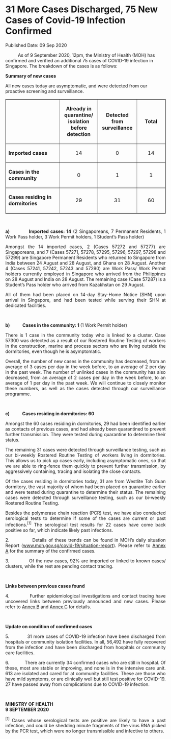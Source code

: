 <html>
    <meta http-equiv="Content-Type" content="text/html; charset=utf-8"/>
    <meta charset="utf-8"/>
    <title>31 More Cases Discharged, 75 New Cases of Covid-19 Infection Confirmed</title>
    <body><h1>31 More Cases Discharged, 75 New Cases of Covid-19 Infection Confirmed</h1>
    <p>Published Date: 09 Sep 2020</p> <p>&nbsp; &nbsp; &nbsp; &nbsp; &nbsp; As of 9 September 2020, 12pm, the Ministry of Health (MOH) has confirmed and verified an additional 75 cases of COVID-19 infection in Singapore. The breakdown of the cases is as follows:</p><p><strong>Summary of new cases</strong><br></p><p>All new cases today are asymptomatic, and were detected from our proactive screening and surveillance.<br></p><div style="text-align: justify;"><table border="1" cellspacing="0" cellpadding="0"><tbody><tr><td width="241" valign="top"><p>&nbsp;</p></td><td width="120"><p align="center"><strong>Already in quarantine/ isolation before detection</strong></p></td><td width="120"><p align="center"><strong>Detected from surveillance</strong></p></td><td width="120"><p align="center"><strong>Total</strong></p></td></tr><tr><td width="241" valign="top"><p><strong>Imported cases</strong></p></td><td width="120"><p align="center">14</p></td><td width="120"><p align="center">0</p></td><td width="120"><p align="center">14</p></td></tr><tr><td width="241" valign="top"><p><strong>Cases in the community</strong></p></td><td width="120"><p align="center">0</p></td><td width="120"><p align="center">1</p></td><td width="120"><p align="center">1</p></td></tr><tr><td width="241" valign="top"><p><strong>Cases residing in dormitories</strong></p></td><td width="120"><p align="center">29</p></td><td width="120"><p align="center">31</p></td><td width="120"><p align="center">60</p></td></tr></tbody></table><br><p><strong>a)&nbsp;&nbsp;&nbsp;&nbsp;&nbsp;&nbsp;&nbsp;&nbsp;&nbsp;&nbsp;&nbsp; Imported cases: 14</strong> (2 Singaporeans, 7 Permanent Residents, 1 Work Pass holder, 3 Work Permit holders, 1 Student’s Pass holder)</p><p>Amongst the 14 imported cases, 2 (Cases 57272 and 57277) are Singaporeans, and 7 (Cases 57271, 57278, 57295, 57296, 57297, 57298 and 57299) are Singapore Permanent Residents who returned to Singapore from India between 24 August and 28 August, and Ghana on 28 August. Another 4 (Cases 57241, 57242, 57243 and 57290) are Work Pass/ Work Permit holders currently employed in Singapore who arrived from the Philippines on 28 August and India on 28 August. The remaining case (Case 57287) is a Student’s Pass holder who arrived from Kazakhstan on 29 August.<br></p><p>All of them had been placed on 14-day Stay-Home Notice (SHN) upon arrival in Singapore, and had been tested while serving their SHN at dedicated facilities.<br></p><p>&nbsp;</p><p><strong>b)&nbsp;&nbsp;&nbsp;&nbsp;&nbsp;&nbsp;&nbsp;&nbsp;&nbsp;&nbsp;&nbsp; Cases in the community: 1 </strong>(1 Work Permit holder)</p><p>There is 1 case in the community today who is linked to a cluster. Case 57300 was detected as a result of our Rostered Routine Testing of workers in the construction, marine and process sectors who are living outside the dormitories, even though he is asymptomatic.<br></p><p>Overall, the number of new cases in the community has decreased, from an average of 3 cases per day in the week before, to an average of 2 per day in the past week. The number of unlinked cases in the community has also decreased, from an average of 2 cases per day in the week before, to an average of 1 per day in the past week. We will continue to closely monitor these numbers, as well as the cases detected through our surveillance programme.<br></p><p>&nbsp;</p><p><strong>c)&nbsp;&nbsp;&nbsp;&nbsp;&nbsp;&nbsp;&nbsp;&nbsp;&nbsp;&nbsp;&nbsp; Cases residing in dormitories: 60</strong></p><p>Amongst the 60 cases residing in dormitories, 29 had been identified earlier as contacts of previous cases, and had already been quarantined to prevent further transmission. They were tested during quarantine to determine their status.&nbsp;<br></p><p>The remaining 31 cases were detected through surveillance testing, such as our bi-weekly Rostered Routine Testing of workers living in dormitories. This allows us to pick up cases early, including asymptomatic ones, so that we are able to ring-fence them quickly to prevent further transmission, by aggressively containing, tracing and isolating the close contacts.<br></p><p>Of the cases residing in dormitories today, 31 are from Westlite Toh Guan dormitory, the vast majority of whom had been placed on quarantine earlier and were tested during quarantine to determine their status. The remaining cases were detected through surveillance testing, such as our bi-weekly Rostered Routine Testing.<br></p><p>Besides the polymerase chain reaction (PCR) test, we have also conducted serological tests to determine if some of the cases are current or past infections.<sup>[1]</sup> The serological test results for 22 cases have come back positive so far, which indicate likely past infections.<br></p><p>2.&nbsp;&nbsp;&nbsp;&nbsp;&nbsp;&nbsp;&nbsp;&nbsp;&nbsp;&nbsp;&nbsp; Details of these trends can be found in MOH’s daily situation Report (<a href="http://www.moh.gov.sg/covid-19/situation-report" target="_blank" data-saferedirecturl="https://www.google.com/url?q=http://www.moh.gov.sg/covid-19/situation-report&amp;source=gmail&amp;ust=1599748000175000&amp;usg=AFQjCNGXUPZcF3_oKcP39Yt9xsXvwJJkTQ" title="" class="">www.moh.gov.sg/covid-19/<wbr>situation-report</a>). Please refer to <a href="/docs/librariesprovider5/pressroom/annex-a-9-sep.pdf?sfvrsn=68259412_2" title="Annex A">Annex A</a>&nbsp;for the summary of the confirmed cases.<br></p><p>3.&nbsp;&nbsp;&nbsp;&nbsp;&nbsp;&nbsp;&nbsp;&nbsp;&nbsp;&nbsp;&nbsp; Of the new cases, 92% are imported or linked to known cases/ clusters, while the rest are pending contact tracing.<br></p><p>&nbsp;</p><p><strong>Links between previous cases found</strong></p><p>4.&nbsp;&nbsp;&nbsp;&nbsp;&nbsp;&nbsp;&nbsp;&nbsp;&nbsp;&nbsp;&nbsp; Further epidemiological investigations and contact tracing have uncovered links between previously announced and new cases. Please refer to <a href="/docs/librariesprovider5/pressroom/annex-b-9-sep.pdf?sfvrsn=ab34a97d_2" title="Annex B">Annex B</a>&nbsp;and <a href="/docs/librariesprovider5/pressroom/annex-c-9-sep.pdf?sfvrsn=6443617e_2" title="Annex C">Annex C</a>&nbsp;for details.<br></p><p><br></p><p><strong>Update on condition of confirmed cases</strong></p><p>5.&nbsp;&nbsp;&nbsp;&nbsp;&nbsp;&nbsp;&nbsp;&nbsp;&nbsp;&nbsp;&nbsp; 31 more cases of COVID-19 infection have been discharged from hospitals or community isolation facilities. In all, 56,492 have fully recovered from the infection and have been discharged from hospitals or community care facilities.<br></p><p>6.&nbsp;&nbsp;&nbsp;&nbsp;&nbsp;&nbsp;&nbsp;&nbsp;&nbsp;&nbsp;&nbsp; There are currently 34 confirmed cases who are still in hospital. Of these, most are stable or improving, and none is in the intensive care unit. 613 are isolated and cared for at community facilities. These are those who have mild symptoms, or are clinically well but still test positive for COVID-19. 27 have passed away from complications due to COVID-19 infection.<br></p><p>&nbsp;</p><p><strong>MINISTRY OF HEALTH<br>9 SEPTEMBER 2020</strong></p><p><sup>[1]&nbsp;</sup>Cases whose serological tests are positive are likely to have a past infection, and could be shedding minute fragments of the virus RNA picked by the PCR test, which were no longer transmissible and infective to others.</p></div></body>
</html>